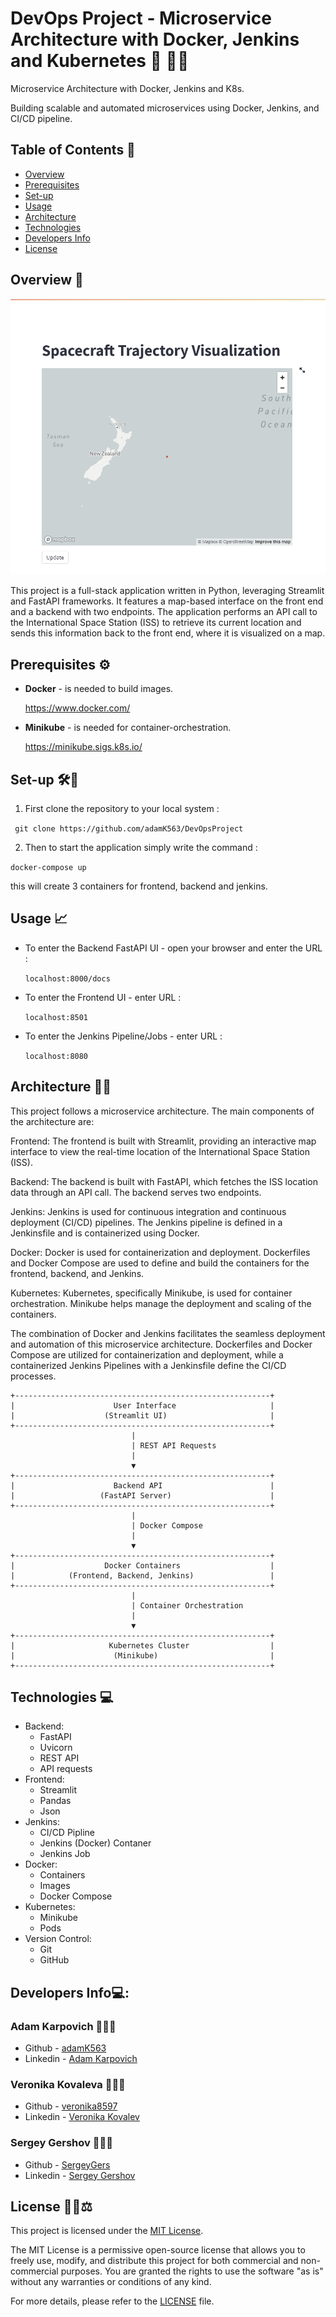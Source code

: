 # DevOps Project - Microservice Architecture with Docker, Jenkins and Kubernetes 🐍 🐳🐋

Microservice Architecture with Docker, Jenkins and K8s.

Building scalable and automated microservices using Docker, Jenkins, and CI/CD pipeline.

## Table of Contents 📖

- [Overview](#overview)
- [Prerequisites](#prerequisites)
- [Set-up](#set-up)
- [Usage](#usage)
- [Architecture](#architecture)
- [Technologies](#technologies)
- [Developers Info](#developers-info)
- [License](#license)

## Overview 👀
![Image Description](.\assets\SpcTrjVis.png)

This project is a full-stack application written in Python, leveraging Streamlit and FastAPI frameworks. It features a map-based interface on the front end and a backend with two endpoints. The application performs an API call to the International Space Station (ISS) to retrieve its current location and sends this information back to the front end, where it is visualized on a map.

## Prerequisites ⚙️

- <b>Docker</b> - is needed to build images.

    https://www.docker.com/

- <b>Minikube</b> - is needed for container-orchestration.

    https://minikube.sigs.k8s.io/

##  Set-up 🛠🧰

1. First clone the repository to your local system :

``` git clone https://github.com/adamK563/DevOpsProject```

2. Then to start the application simply write the command : 

``` docker-compose up ```

this will create 3 containers for frontend, backend and jenkins.

## Usage 📈

- To enter the Backend FastAPI UI - open your browser and enter the URL : 

   ``` localhost:8000/docs ```

- To enter the Frontend UI - enter URL : 

   ``` localhost:8501 ```

- To enter the Jenkins Pipeline/Jobs - enter URL : 

    ``` localhost:8080 ```

## Architecture 👷🏽

This project follows a microservice architecture. The main components of the architecture are:

Frontend: The frontend is built with Streamlit, providing an interactive map interface to view the real-time location of the International Space Station (ISS).

Backend: The backend is built with FastAPI, which fetches the ISS location data through an API call. The backend serves two endpoints.

Jenkins: Jenkins is used for continuous integration and continuous deployment (CI/CD) pipelines. The Jenkins pipeline is defined in a Jenkinsfile and is containerized using Docker.

Docker: Docker is used for containerization and deployment. Dockerfiles and Docker Compose are used to define and build the containers for the frontend, backend, and Jenkins.

Kubernetes: Kubernetes, specifically Minikube, is used for container orchestration. Minikube helps manage the deployment and scaling of the containers.

The combination of Docker and Jenkins facilitates the seamless deployment and automation of this microservice architecture. Dockerfiles and Docker Compose are utilized for containerization and deployment, while a containerized Jenkins Pipelines with a Jenkinsfile define the CI/CD processes.

```
+---------------------------------------------------------+
|                      User Interface                     |
|                    (Streamlit UI)                       |
+---------------------------------------------------------+
                           |
                           | REST API Requests
                           |
                           ▼
+---------------------------------------------------------+
|                      Backend API                        |
|                   (FastAPI Server)                      |
+---------------------------------------------------------+
                           |
                           | Docker Compose
                           |
                           ▼
+---------------------------------------------------------+
|                    Docker Containers                    |
|            (Frontend, Backend, Jenkins)                 |
+---------------------------------------------------------+
                           |
                           | Container Orchestration
                           |
                           ▼
+---------------------------------------------------------+
|                     Kubernetes Cluster                  |
|                      (Minikube)                         |
+---------------------------------------------------------+
```

## Technologies 💻

- Backend:
  - FastAPI
  - Uvicorn
  - REST API
  - API requests  
- Frontend:
  - Streamlit
  - Pandas
  - Json 
- Jenkins:
  - CI/CD Pipline
  - Jenkins (Docker) Contaner 
  - Jenkins Job
- Docker:
  - Containers
  - Images
  - Docker Compose
- Kubernetes:
  - Minikube
  - Pods
- Version Control:
  - Git
  - GitHub

## Developers Info💻:

### Adam Karpovich 👨🏼‍💻
- Github - [adamK563](https://github.com/adamK563)
- Linkedin - [Adam Karpovich](https://www.linkedin.com/in/adam-karpovich-26038a206/)
        
### Veronika Kovaleva 👩🏽‍💻
- Github - [veronika8597](https://github.com/veronika8597)
- Linkedin - [Veronika Kovalev](https://www.linkedin.com/in/veronika-kovalev-5a2a40178/)

### Sergey Gershov 🧑🏽‍💻
- Github - [SergeyGers](https://github.com/SergeyGers)
- Linkedin - [Sergey Gershov](https://www.linkedin.com/in/sergey-gershov-591370175/)

## License 👌🏽⚖️

This project is licensed under the [MIT License](LICENSE).

The MIT License is a permissive open-source license that allows you to freely use, modify, and distribute this project for both commercial and non-commercial purposes. You are granted the rights to use the software "as is" without any warranties or conditions of any kind.

For more details, please refer to the [LICENSE](LICENSE) file.


